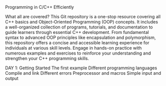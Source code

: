 Programming in C/C++ Efficiently

What all are covered?
This Git repository is a one-stop resource covering all C++ basics and Object-Oriented Programming (OOP) concepts. It includes a well-organized collection of programs, tutorials, and documentation to guide learners through essential C++ development. From fundamental syntax to advanced OOP principles like encapsulation and polymorphism, this repository offers a concise and accessible learning experience for individuals at various skill levels. Engage in hands-on practice with numerous examples and exercises to reinforce your understanding and strengthen your C++ programming skills.

DAY 1: Getting Started
The first example
Different programming languages
Compile and link
Different errors
Preprocessor and macros
Simple input and output

